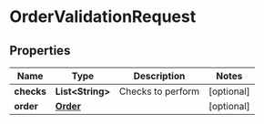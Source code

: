 
# OrderValidationRequest

## Properties
Name | Type | Description | Notes
------------ | ------------- | ------------- | -------------
**checks** | **List&lt;String&gt;** | Checks to perform |  [optional]
**order** | [**Order**](Order.md) |  |  [optional]



